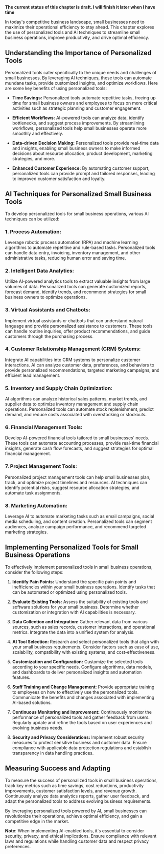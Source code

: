 **The current status of this chapter is draft. I will finish it later when I have time**

In today's competitive business landscape, small businesses need to maximize their operational efficiency to stay ahead. This chapter explores the use of personalized tools and AI techniques to streamline small business operations, improve productivity, and drive optimal efficiency.

Understanding the Importance of Personalized Tools
--------------------------------------------------

Personalized tools cater specifically to the unique needs and challenges of small businesses. By leveraging AI techniques, these tools can automate mundane tasks, provide customized insights, and optimize workflows. Here are some key benefits of using personalized tools:

* **Time Savings:** Personalized tools automate repetitive tasks, freeing up time for small business owners and employees to focus on more critical activities such as strategic planning and customer engagement.

* **Efficient Workflows:** AI-powered tools can analyze data, identify bottlenecks, and suggest process improvements. By streamlining workflows, personalized tools help small businesses operate more smoothly and effectively.

* **Data-driven Decision Making:** Personalized tools provide real-time data and insights, enabling small business owners to make informed decisions about resource allocation, product development, marketing strategies, and more.

* **Enhanced Customer Experience:** By automating customer support, personalized tools can provide prompt and tailored responses, leading to improved customer satisfaction and loyalty.

AI Techniques for Personalized Small Business Tools
---------------------------------------------------

To develop personalized tools for small business operations, various AI techniques can be utilized:

### 1. Process Automation:

Leverage robotic process automation (RPA) and machine learning algorithms to automate repetitive and rule-based tasks. Personalized tools can handle data entry, invoicing, inventory management, and other administrative tasks, reducing human error and saving time.

### 2. Intelligent Data Analytics:

Utilize AI-powered analytics tools to extract valuable insights from large volumes of data. Personalized tools can generate customized reports, forecast demand, identify trends, and recommend strategies for small business owners to optimize operations.

### 3. Virtual Assistants and Chatbots:

Implement virtual assistants or chatbots that can understand natural language and provide personalized assistance to customers. These tools can handle routine inquiries, offer product recommendations, and guide customers through the purchasing process.

### 4. Customer Relationship Management (CRM) Systems:

Integrate AI capabilities into CRM systems to personalize customer interactions. AI can analyze customer data, preferences, and behaviors to provide personalized recommendations, targeted marketing campaigns, and efficient lead management.

### 5. Inventory and Supply Chain Optimization:

AI algorithms can analyze historical sales patterns, market trends, and supplier data to optimize inventory management and supply chain operations. Personalized tools can automate stock replenishment, predict demand, and reduce costs associated with overstocking or stockouts.

### 6. Financial Management Tools:

Develop AI-powered financial tools tailored to small businesses' needs. These tools can automate accounting processes, provide real-time financial insights, generate cash flow forecasts, and suggest strategies for optimal financial management.

### 7. Project Management Tools:

Personalized project management tools can help small businesses plan, track, and optimize project timelines and resources. AI techniques can identify potential risks, suggest resource allocation strategies, and automate task assignments.

### 8. Marketing Automation:

Leverage AI to automate marketing tasks such as email campaigns, social media scheduling, and content creation. Personalized tools can segment audiences, analyze campaign performance, and recommend targeted marketing strategies.

Implementing Personalized Tools for Small Business Operations
-------------------------------------------------------------

To effectively implement personalized tools in small business operations, consider the following steps:

1. **Identify Pain Points:** Understand the specific pain points and inefficiencies within your small business operations. Identify tasks that can be automated or optimized using personalized tools.

2. **Evaluate Existing Tools:** Assess the suitability of existing tools and software solutions for your small business. Determine whether customization or integration with AI capabilities is necessary.

3. **Data Collection and Integration:** Gather relevant data from various sources, such as sales records, customer interactions, and operational metrics. Integrate the data into a unified system for analysis.

4. **AI Tool Selection:** Research and select personalized tools that align with your small business requirements. Consider factors such as ease of use, scalability, compatibility with existing systems, and cost-effectiveness.

5. **Customization and Configuration:** Customize the selected tools according to your specific needs. Configure algorithms, data models, and dashboards to deliver personalized insights and automation features.

6. **Staff Training and Change Management:** Provide appropriate training to employees on how to effectively use the personalized tools. Communicate the benefits and changes associated with implementing AI-based solutions.

7. **Continuous Monitoring and Improvement:** Continuously monitor the performance of personalized tools and gather feedback from users. Regularly update and refine the tools based on user experiences and evolving business needs.

8. **Security and Privacy Considerations:** Implement robust security measures to protect sensitive business and customer data. Ensure compliance with applicable data protection regulations and establish transparency in data handling practices.

Measuring Success and Adapting
------------------------------

To measure the success of personalized tools in small business operations, track key metrics such as time savings, cost reductions, productivity improvements, customer satisfaction levels, and revenue growth. Continuously analyze data analytics reports, gather user feedback, and adapt the personalized tools to address evolving business requirements.

By leveraging personalized tools powered by AI, small businesses can revolutionize their operations, achieve optimal efficiency, and gain a competitive edge in the market.

**Note:** When implementing AI-enabled tools, it's essential to consider security, privacy, and ethical implications. Ensure compliance with relevant laws and regulations while handling customer data and respect privacy preferences.
